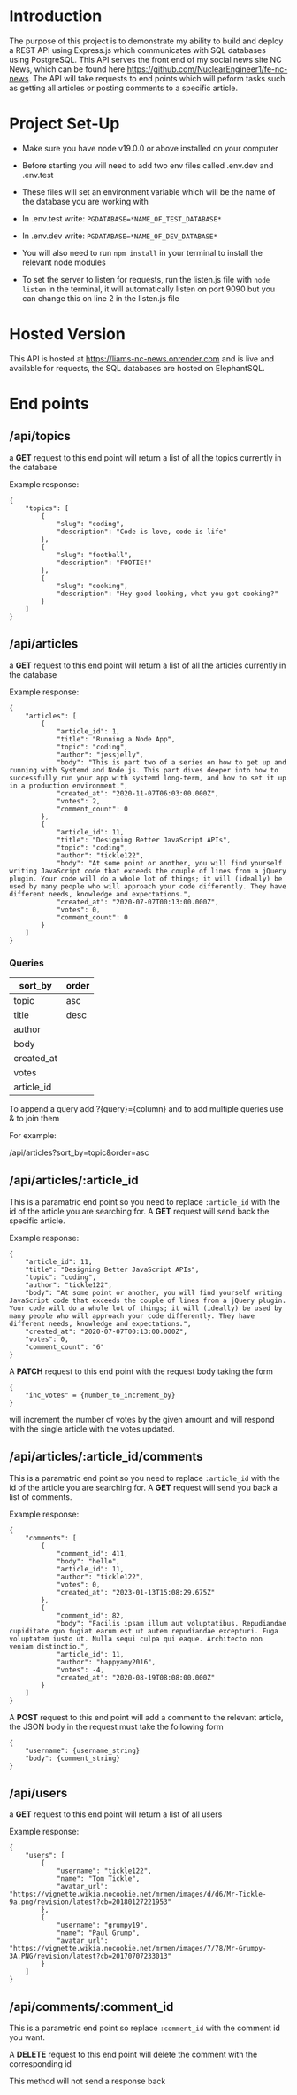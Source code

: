 # Introduction

The purpose of this project is to demonstrate my ability to build and deploy a REST API using Express.js which communicates with SQL databases using PostgreSQL. This API serves the front end of my social news site NC News, which can be found here https://github.com/NuclearEngineer1/fe-nc-news. The API will take requests to end points which will peform tasks such as getting all articles or posting comments to a specific article. 

# Project Set-Up

- Make sure you have node v19.0.0 or above installed on your computer
- Before starting you will need to add two env files called .env.dev and .env.test
- These files will set an environment variable which will be the name of the database you are working with

- In .env.test write:
`PGDATABASE=*NAME_OF_TEST_DATABASE*`

- In .env.dev write:
`PGDATABASE=*NAME_OF_DEV_DATABASE*`

- You will also need to run `npm install` in your terminal to install the relevant node modules

- To set the server to listen for requests, run the listen.js file with `node listen` in the terminal, it will automatically
listen on port 9090 but you can change this on line 2 in the listen.js file


# Hosted Version

This API is hosted at https://liams-nc-news.onrender.com and is live and available for requests, the SQL databases are hosted on ElephantSQL.


# End points

## /api/topics 

a **GET** request to this end point will return a list of all the topics currently in the database

Example response:

```
{
	"topics": [
		{
			"slug": "coding",
			"description": "Code is love, code is life"
		},
		{
			"slug": "football",
			"description": "FOOTIE!"
		},
		{
			"slug": "cooking",
			"description": "Hey good looking, what you got cooking?"
		}
	]
}
```

## /api/articles

a **GET** request to this end point will return a list of all the articles currently in the database

Example response:

```
{
	"articles": [
		{
			"article_id": 1,
			"title": "Running a Node App",
			"topic": "coding",
			"author": "jessjelly",
			"body": "This is part two of a series on how to get up and running with Systemd and Node.js. This part dives deeper into how to successfully run your app with systemd long-term, and how to set it up in a production environment.",
			"created_at": "2020-11-07T06:03:00.000Z",
			"votes": 2,
			"comment_count": 0
		},
		{
			"article_id": 11,
			"title": "Designing Better JavaScript APIs",
			"topic": "coding",
			"author": "tickle122",
			"body": "At some point or another, you will find yourself writing JavaScript code that exceeds the couple of lines from a jQuery plugin. Your code will do a whole lot of things; it will (ideally) be used by many people who will approach your code differently. They have different needs, knowledge and expectations.",
			"created_at": "2020-07-07T00:13:00.000Z",
			"votes": 0,
			"comment_count": 0
		}
	]
}
```
### Queries

|sort_by   |order|
|----------|-----|
|topic     |asc  |
|title     |desc |
|author    |
|body      |
|created_at|
|votes     |
|article_id|

To append a query add ?{query}={column} and to add multiple queries use & to join them

For example:

/api/articles?sort_by=topic&order=asc

## /api/articles/:article_id

This is a paramatric end point so you need to replace `:article_id` with the id of the article you are searching for. A **GET** request will send back the specific article.

Example response:
```
{
	"article_id": 11,
	"title": "Designing Better JavaScript APIs",
	"topic": "coding",
	"author": "tickle122",
	"body": "At some point or another, you will find yourself writing JavaScript code that exceeds the couple of lines from a jQuery plugin. Your code will do a whole lot of things; it will (ideally) be used by many people who will approach your code differently. They have different needs, knowledge and expectations.",
	"created_at": "2020-07-07T00:13:00.000Z",
	"votes": 0,
	"comment_count": "6"
}
```

A **PATCH** request to this end point with the request body taking the form 

```
{
    "inc_votes" = {number_to_increment_by}
}
```
will increment the number of votes by the given amount and will respond with the single article with the votes updated.


## /api/articles/:article_id/comments

This is a paramatric end point so you need to replace `:article_id` with the id of the article you are searching for. A **GET** request will send you back a list of comments.

Example response:

```
{
	"comments": [
		{
			"comment_id": 411,
			"body": "hello",
			"article_id": 11,
			"author": "tickle122",
			"votes": 0,
			"created_at": "2023-01-13T15:08:29.675Z"
		},
		{
			"comment_id": 82,
			"body": "Facilis ipsam illum aut voluptatibus. Repudiandae cupiditate quo fugiat earum est ut autem repudiandae excepturi. Fuga voluptatem iusto ut. Nulla sequi culpa qui eaque. Architecto non veniam distinctio.",
			"article_id": 11,
			"author": "happyamy2016",
			"votes": -4,
			"created_at": "2020-08-19T08:08:00.000Z"
		}
	]
}
```

A **POST** request to this end point will add a comment to the relevant article, the JSON body in the request must take the following form 

```
{
    "username": {username_string}
    "body": {comment_string}
}
```

## /api/users

a **GET** request to this end point will return a list of all users

Example response:

```
{
	"users": [
		{
			"username": "tickle122",
			"name": "Tom Tickle",
			"avatar_url": "https://vignette.wikia.nocookie.net/mrmen/images/d/d6/Mr-Tickle-9a.png/revision/latest?cb=20180127221953"
		},
		{
			"username": "grumpy19",
			"name": "Paul Grump",
			"avatar_url": "https://vignette.wikia.nocookie.net/mrmen/images/7/78/Mr-Grumpy-3A.PNG/revision/latest?cb=20170707233013"
		}
	]
}
```
## /api/comments/:comment_id

This is a parametric end point so replace `:comment_id` with the comment id you want.

A **DELETE** request to this end point will delete the comment with the corresponding id 

This method will not send a response back